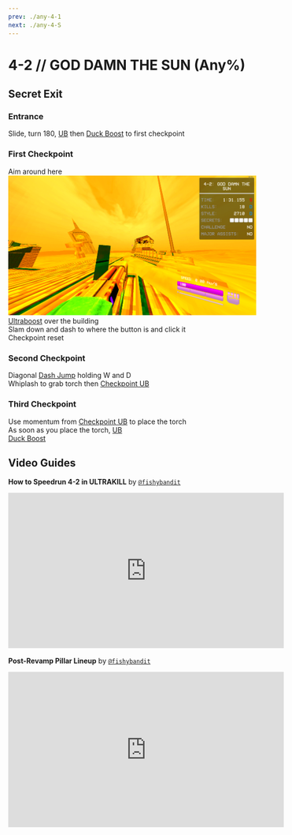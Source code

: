 ```yaml
---
prev: ./any-4-1
next: ./any-4-S
---
```


# 4-2 // GOD DAMN THE SUN (Any%)

## Secret Exit

### Entrance

Slide, turn 180, [UB](/speedrun-tech.md#ub-ultraboost) then [Duck Boost](/speedrun-tech.md#duck-boosting) to first checkpoint

### First Checkpoint 

Aim around here <br/>
![4-2 UB Lineup](</../images/4-2-ub-line-up.png>)
[Ultraboost](/speedrun-tech.md#ub-ultraboost) over the building <br/>
Slam down and dash to where the button is and click it <br/>
Checkpoint reset

### Second Checkpoint

Diagonal [Dash Jump](/speedrun-tech.md#dash-jump) holding W and D <br/>
Whiplash to grab torch then [Checkpoint UB](/speedrun-tech.md#checkpoint-ub)

### Third Checkpoint 

Use momentum from [Checkpoint UB](/speedrun-tech.md#checkpoint-ub) to place the torch <br/>
As soon as you place the torch, [UB](/speedrun-tech.md#ub-ultraboost)<br/>
[Duck Boost](/speedrun-tech.md#duck-boosting)

## Video Guides
<b>How to Speedrun 4-2 in ULTRAKILL</b> by <a href="https://www.youtube.com/@fishybandit/videos"><code>@fishybandit</code></a>
<iframe width="560" height="315" src="https://www.youtube.com/embed/GDiA841lcrg" frameborder="0" allow="accelerometer; autoplay; clipboard-write; encrypted-media; gyroscope; picture-in-picture" allowfullscreen></iframe>

<b>Post-Revamp Pillar Lineup</b> by <a href="https://www.youtube.com/@fishybandit/videos"><code>@fishybandit</code></a>
<iframe width="560" height="315" src="https://www.youtube.com/embed/_41SdAlHmXs" frameborder="0" allow="accelerometer; autoplay; clipboard-write; encrypted-media; gyroscope; picture-in-picture" allowfullscreen></iframe>
